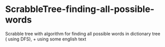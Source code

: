 # ScrabbleTree-finding-all-possible-words
Scrabble tree with algorithm for finding all possible words in dictionary tree ( using DFS), + using some english text
